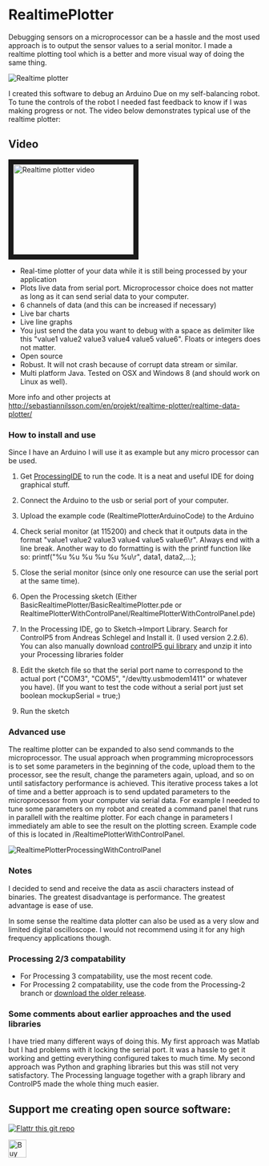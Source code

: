 RealtimePlotter
===============
Debugging sensors on a microprocessor can be a hassle and the most used approach is to output the sensor values to a serial monitor. I made a realtime plotting tool which is a better and more visual way of doing the same thing.

![Realtime plotter](http://sebastiannilsson.com/wp-content/uploads/2013/12/RealtimePlotterProcessing-300x216.png)

I created this software to debug an Arduino Due on my self-balancing robot. To tune the controls of the robot I needed fast feedback to know if I was making progress or not. The video below demonstrates typical use of the realtime plotter:
## Video
<a href="http://www.youtube.com/watch?feature=player_embedded&v=WN2oXuavrWk
" target="_blank"><img src="http://img.youtube.com/vi/WN2oXuavrWk/0.jpg" 
alt="Realtime plotter video" width="240" height="180" border="10" /></a>

- Real-time plotter of your data while it is still being processed by your application
- Plots live data from serial port. Microprocessor choice does not matter as long as it can send serial data to your computer.
- 6 channels of data (and this can be increased if necessary)
- Live bar charts
- Live line graphs
- You just send the data you want to debug with a space as delimiter like this "value1 value2 value3 value4 value5 value6". Floats or integers does not matter.
- Open source
- Robust. It will not crash because of corrupt data stream or similar.
- Multi platform Java. Tested on OSX and Windows 8 (and should work on Linux as well).

More info and other projects at http://sebastiannilsson.com/en/projekt/realtime-plotter/realtime-data-plotter/

### How to install and use
Since I have an Arduino I will use it as example but any micro processor can be used.

1. Get [ProcessingIDE](http://processing.org/) to run the code. It is a neat and useful IDE for doing graphical stuff.
3. Connect the Arduino to the usb or serial port of your computer.
4. Upload the example code (RealtimePlotterArduinoCode) to the Arduino
5. Check serial monitor (at 115200) and check that it outputs data in the format "value1 value2 value3 value4 value5 value6\r". Always end with a line break. Another way to do formatting is with the printf function like so: printf("%u %u %u %u %u %u\r", data1, data2,...); 
6. Close the serial monitor (since only one resource can use the serial port at the same time).
7. Open the Processing sketch (Either BasicRealtimePlotter/BasicRealtimePlotter.pde or RealtimePlotterWithControlPanel/RealtimePlotterWithControlPanel.pde)
8. In the Processing IDE, go to Sketch->Import Library. Search for ControlP5 from Andreas Schlegel and Install it. (I used version 2.2.6). You can also manually download [controlP5 gui library](http://www.sojamo.de/libraries/controlP5/) and unzip it into your Processing libraries folder

9. Edit the sketch file so that the serial port name to correspond to the actual port ("COM3", "COM5", "/dev/tty.usbmodem1411" or whatever you have). (If you want to test the code without a serial port just set boolean mockupSerial = true;)
10. Run the sketch


### Advanced use
The realtime plotter can be expanded to also send commands to the microprocessor. The usual approach when programming microprocessors is to set some parameters in the beginning of the code, upload them to the processor, see the result, change the parameters again, upload, and so on until satisfactory performance is achieved. This iterative process takes a lot of time and a better approach is to send updated parameters to the microprocessor from your computer via serial data. For example I needed to tune some parameters on my robot and created a command panel that runs in parallell with the realtime plotter. For each change in parameters I immediately am able to see the result on the plotting screen. Example code of this is located in /RealtimePlotterWithControlPanel.

![RealtimePlotterProcessingWithControlPanel](http://sebastiannilsson.com/wp-content/uploads/2013/12/RealtimePlotterProcessingWithControlPanel-300x140.png)

### Notes
I decided to send and receive the data as ascii characters instead of binaries. The greatest disadvantage is performance. The greatest advantage is ease of use.

In some sense the realtime data plotter can also be used as a very slow and limited digital oscilloscope. I would not recommend using it for any high frequency applications though.

### Processing 2/3 compatability
- For Processing 3 compatability, use the most recent code.
- For Processing 2 compatability, use the code from the Processing-2 branch or [download the older release](https://github.com/sebnil/RealtimePlotter/releases/tag/1.0).

### Some comments about earlier approaches and the used libraries
I have tried many different ways of doing this. My first approach was Matlab but I had problems with it locking the serial port. It was a hassle to get it working and getting everything configured takes to much time. My second approach was Python and graphing libraries but this was still not very satisfactory. The Processing language together with a graph library and ControlP5 made the whole thing much easier.


## Support me creating open source software:
[![Flattr this git repo](http://api.flattr.com/button/flattr-badge-large.png)](https://flattr.com/submit/auto?user_id=sebnil&url=https://github.com/sebnil/RealtimePlotter)

<a href='https://ko-fi.com/A0A2HYRH' target='_blank'><img height='36' style='border:0px;height:36px;' src='https://az743702.vo.msecnd.net/cdn/kofi2.png?v=0' border='0' alt='Buy Me a Coffee at ko-fi.com' /></a>